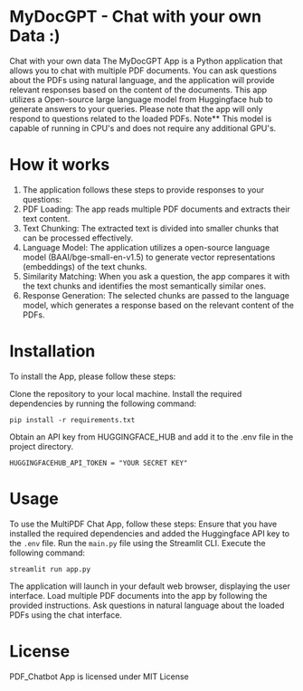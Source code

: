 # MyDocGPT - Chat with your own Data :)
Chat with your own data
The MyDocGPT App is a Python application that allows you to chat with multiple PDF documents. You can ask questions about the PDFs using natural language, and the application will provide relevant responses based on the content of the documents. This app utilizes a Open-source large language model from Huggingface hub to generate answers to your queries. Please note that the app will only respond to questions related to the loaded PDFs. Note** This model is capable of running in CPU's and does not require any additional GPU's.

# How it works
1) The application follows these steps to provide responses to your questions:
2) PDF Loading: The app reads multiple PDF documents and extracts their text content.
3) Text Chunking: The extracted text is divided into smaller chunks that can be processed effectively.
4) Language Model: The application utilizes a open-source language model (BAAI/bge-small-en-v1.5) to generate vector representations (embeddings) of the text chunks.
5) Similarity Matching: When you ask a question, the app compares it with the text chunks and identifies the most semantically similar ones.
6) Response Generation: The selected chunks are passed to the language model, which generates a response based on the relevant content of the PDFs.

# Installation
To install the App, please follow these steps:

Clone the repository to your local machine.
Install the required dependencies by running the following command:

`pip install -r requirements.txt`

Obtain an API key from HUGGINGFACE_HUB and add it to the .env file in the project directory.

`HUGGINGFACEHUB_API_TOKEN = "YOUR SECRET KEY"`

# Usage
To use the MultiPDF Chat App, follow these steps:
Ensure that you have installed the required dependencies and added the Huggingface API key to the `.env` file.
Run the `main.py` file using the Streamlit CLI. Execute the following command:

`streamlit run app.py`

The application will launch in your default web browser, displaying the user interface.
Load multiple PDF documents into the app by following the provided instructions.
Ask questions in natural language about the loaded PDFs using the chat interface.

# License
PDF_Chatbot App is licensed under MIT License
